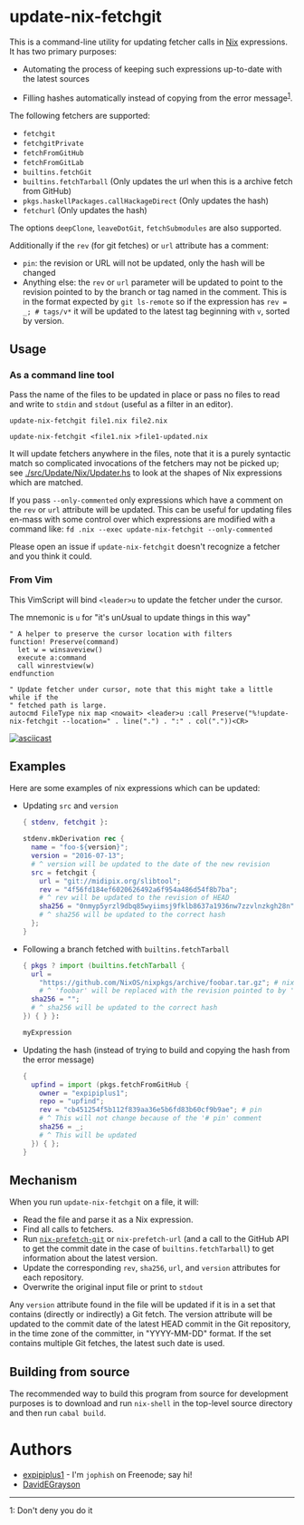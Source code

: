 # update-nix-fetchgit

This is a command-line utility for updating fetcher calls in
[Nix](http://nixos.org/nix/) expressions. It has two primary purposes:

- Automating the process of keeping such expressions up-to-date with the latest
  sources

- Filling hashes automatically instead of copying from the error message<sup>[1](#deny)</sup>.

The following fetchers are supported:

- `fetchgit`
- `fetchgitPrivate`
- `fetchFromGitHub`
- `fetchFromGitLab`
- `builtins.fetchGit`
- `builtins.fetchTarball` (Only updates the url when this is a archive fetch
  from GitHub)
- `pkgs.haskellPackages.callHackageDirect` (Only updates the hash)
- `fetchurl` (Only updates the hash)

The options `deepClone`, `leaveDotGit`, `fetchSubmodules` are also supported.

Additionally if the `rev` (for git fetches) or `url` attribute has a comment:

- `pin`: the revision or URL will not be updated, only the hash will be
  changed
- Anything else: the `rev` or `url` parameter will be updated to point to the
  revision pointed to by the branch or tag named in the comment. This is in the
  format expected by `git ls-remote` so if the expression has `rev = _; #
  tags/v*` it will be updated to the latest tag beginning with `v`, sorted by
  version.

## Usage

### As a command line tool

Pass the name of the files to be updated in place or pass no files to read and
write to `stdin` and `stdout` (useful as a filter in an editor).

`update-nix-fetchgit file1.nix file2.nix`

`update-nix-fetchgit <file1.nix >file1-updated.nix`

It will update fetchers anywhere in the files, note that it is a purely
syntactic match so complicated invocations of the fetchers may not be picked
up; see [./src/Update/Nix/Updater.hs](./src/Update/Nix/Updater) to look at the
shapes of Nix expressions which are matched.

If you pass `--only-commented` only expressions which have a comment on the
`rev` or `url` attribute will be updated. This can be useful for updating files
en-mass with some control over which expressions are modified with a command
like: `fd .nix --exec update-nix-fetchgit --only-commented`

Please open an issue if `update-nix-fetchgit` doesn't recognize a fetcher and
you think it could.

### From Vim

This VimScript will bind `<leader>u` to update the fetcher under the cursor.

The mnemonic is `u` for "it's un*U*sual to update things in this way"

```viml
" A helper to preserve the cursor location with filters
function! Preserve(command)
  let w = winsaveview()
  execute a:command
  call winrestview(w)
endfunction

" Update fetcher under cursor, note that this might take a little while if the
" fetched path is large.
autocmd FileType nix map <nowait> <leader>u :call Preserve("%!update-nix-fetchgit --location=" . line(".") . ":" . col("."))<CR>
```

[![asciicast](https://asciinema.org/a/fJesaOF7jGKjYcLtUCsOqrZX6.svg)](https://asciinema.org/a/fJesaOF7jGKjYcLtUCsOqrZX6)

## Examples

Here are some examples of nix expressions which can be updated:

- Updating `src` and `version`

    ```nix
    { stdenv, fetchgit }:

    stdenv.mkDerivation rec {
      name = "foo-${version}";
      version = "2016-07-13";
      # ^ version will be updated to the date of the new revision
      src = fetchgit {
        url = "git://midipix.org/slibtool";
        rev = "4f56fd184ef6020626492a6f954a486d54f8b7ba";
        # ^ rev will be updated to the revision of HEAD
        sha256 = "0nmyp5yrzl9dbq85wyiimsj9fklb8637a1936nw7zzvlnzkgh28n";
        # ^ sha256 will be updated to the correct hash
      };
    }
    ```

- Following a branch fetched with `builtins.fetchTarball`

    ```nix
    { pkgs ? import (builtins.fetchTarball {
      url =
        "https://github.com/NixOS/nixpkgs/archive/foobar.tar.gz"; # nixos-unstable
        # ^ 'foobar' will be replaced with the revision pointed to by 'refs/heads/nixos-unstable'
      sha256 = "";
      # ^ sha256 will be updated to the correct hash
    }) { } }:

    myExpression
    ```

- Updating the hash (instead of trying to build and copying the hash from the
  error message)

    ```nix
    {
      upfind = import (pkgs.fetchFromGitHub {
        owner = "expipiplus1";
        repo = "upfind";
        rev = "cb451254f5b112f839aa36e5b6fd83b60cf9b9ae"; # pin
        # ^ This will not change because of the '# pin' comment
        sha256 = _;
        # ^ This will be updated
      }) { };
    }
    ```

## Mechanism

When you run `update-nix-fetchgit` on a file, it will:

- Read the file and parse it as a Nix expression.
- Find all calls to fetchers.
- Run
  [`nix-prefetch-git`](https://github.com/NixOS/nixpkgs/blob/master/pkgs/build-support/fetchgit/nix-prefetch-git)
  or `nix-prefetch-url` (and a call to the GitHub API to get the commit date in
  the case of `builtins.fetchTarball`) to get information about the latest
  version.
- Update the corresponding `rev`, `sha256`, `url`, and `version` attributes for
  each repository.
- Overwrite the original input file or print to `stdout`

Any `version` attribute found in the file will be updated if it is in a set
that contains (directly or indirectly) a Git fetch. The version attribute will
be updated to the commit date of the latest HEAD commit in the Git repository,
in the time zone of the committer, in "YYYY-MM-DD" format. If the set contains
multiple Git fetches, the latest such date is used.

## Building from source

The recommended way to build this program from source for development purposes
is to download and run `nix-shell` in the top-level source directory and then
run `cabal build`.

# Authors

- [expipiplus1](https://github.com/expipiplus1) - I'm `jophish` on Freenode; say hi!
- [DavidEGrayson](https://github.com/DavidEGrayson)

--------

<a name="deny">1</a>: Don't deny you do it

